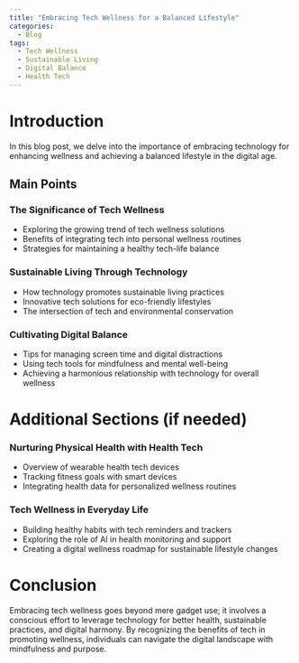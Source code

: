 ```yaml
---
title: "Embracing Tech Wellness for a Balanced Lifestyle"
categories:
  - Blog
tags:
  - Tech Wellness
  - Sustainable Living
  - Digital Balance
  - Health Tech
---
```


# Introduction
In this blog post, we delve into the importance of embracing technology for enhancing wellness and achieving a balanced lifestyle in the digital age.

## Main Points
### The Significance of Tech Wellness
- Exploring the growing trend of tech wellness solutions
- Benefits of integrating tech into personal wellness routines
- Strategies for maintaining a healthy tech-life balance

### Sustainable Living Through Technology
- How technology promotes sustainable living practices
- Innovative tech solutions for eco-friendly lifestyles
- The intersection of tech and environmental conservation

### Cultivating Digital Balance
- Tips for managing screen time and digital distractions
- Using tech tools for mindfulness and mental well-being
- Achieving a harmonious relationship with technology for overall wellness

# Additional Sections (if needed)
### Nurturing Physical Health with Health Tech
- Overview of wearable health tech devices
- Tracking fitness goals with smart devices
- Integrating health data for personalized wellness routines

### Tech Wellness in Everyday Life
- Building healthy habits with tech reminders and trackers
- Exploring the role of AI in health monitoring and support
- Creating a digital wellness roadmap for sustainable lifestyle changes

# Conclusion
Embracing tech wellness goes beyond mere gadget use; it involves a conscious effort to leverage technology for better health, sustainable practices, and digital harmony. By recognizing the benefits of tech in promoting wellness, individuals can navigate the digital landscape with mindfulness and purpose.